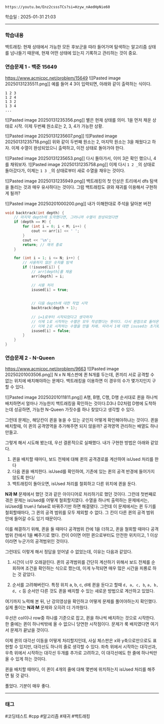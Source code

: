 ```vid
https://youtu.be/Enz2csssTCs?si=Hzyw_nAedHpNie60
```

학습일 : 2025-01-31 21:03

---
### 학습내용

백트래킹: 현재 상태에서 가능한 모든 후보군을 따라 들어가며 탐색하는 알고리즘
상태를 넘나들기 때문에, 현재 어떤 상태에 있는지 기록하고 관리하는 것이 중요.

### 연습문제 1 - 백준 15649
https://www.acmicpc.net/problem/15649
![[Pasted image 20250131235511.png]]
예를 들어 4 3이 입력되면, 아래와 같이 출력하는 식이다.
```
1 2 3
1 2 4
1 3 2
1 3 4
...
```


![[Pasted image 20250131235356.png]]
별은 현재 상태를 의미. 1을 먼저 채운 상태로 시작. 이제 두번째 원소로는 2, 3, 4가 가능한 상황.

![[Pasted image 20250131235607.png]]
![[Pasted image 20250131235718.png]]
위와 같이 두번째 원소는 2, 마지막 원소는 3을 채웠다고 하자. 이제 수열이 완성되었으니 출력하고, 이전 상태로 돌아가야 한다.

![[Pasted image 20250131235653.png]]
다시 돌아가서, 이미 3은 확인 했으니, 4를 채워보자.
![[Pasted image 20250131235758.png]]
이제 다시 `1 2 _`의 상태로 돌아갔다가, 이제는 `1 3 _`의 상태로부터 새로 수열을 채우는 것이다.

![[Pasted image 20250131235949.png]]
백트래킹의 첫 인상은 트리에서 dfs 탐색을 돌리는 것과 매우 유사하다는 것이다. 그럼 백트래킹도 큐와 재귀를 이용해서 구현하게 될까?

![[Pasted image 20250201000200.png]]
내가 이해한대로 주석을 달아본 버전
```c++ title="백트래킹 연습" fold
void backtrack(int depth) {
    // 마지막 depth에 도착했다면, 그러니까 수열이 완성되었다면
    if (depth == M) {
        for (int i = 0; i < M; i++) {
            cout << arr[i] << ' ';
        }
        cout << '\n';
        return; // 재귀 종료
    }

    for (int i = 1; i <= N; i++) {
        // 사용하지 않은 숫자를 탐색
        if (!isused[i]) {
            // arr[depth]를 채움
            arr[depth] = i;

            // 사용 처리
            isused[i] = true;
            
            
            // 다음 depth에 대한 작업 시작
            backtrack(depth + 1);
            
            // i=1로부터 시작되었다고 생각하자
            // 이제 1로 시작하는 수열은 모두 작성했다는 뜻이다. 다시 원점으로 돌아온 것.
            // 이제 2로 시작하는 수열을 만들 차례. 따라서 1에 대한 isused는 초기화해야 한다.
            isused[i] = false;
        }
    }
}
```

### 연습문제 2 - N-Queen
https://www.acmicpc.net/problem/9663
![[Pasted image 20250201003506.png]]
N x N 체스판에 퀸 N개를 두는데, 퀸끼리 서로 공격할 수 없는 위치에 배치해야하는 문제다.
백트래킹을 이용하면 이 경우의 수가 몇가지인지 구할 수 있다.

![[Pasted image 20250201011811.png]]
A행, B행, C행, D행 순서대로 퀸을 하나씩 배치하면서 얼마나 가능한지 백트래킹을 확인하는 것이다.D3나 D2처럼 D행에 도착하는데 성공하면, 가능한 N-Queen 가짓수를 하나 찾았다고 생각할 수 있다.

그런데 문제는, 해당칸이 퀸을 놓을 수 있는 곳인지 어떻게 확인해야하냐는 것이다. 퀸을 배치할때, 이 퀸의 공격영역을 추가해주면 되지 않을까? 공격영역 관리하는 배열도 하나 만들고.

그렇게 해서 시도해 봤는데, 우선 결론적으로 실패했다. 내가 구현한 방법은 아래와 같았다.
1. 퀸을 배치할 때마다, 보드 전체에 대해 퀸의 공격경로를 계산하여 isUsed 처리를 한다
2. 다음 퀸을 배치한다. isUsed를 확인하여, 기존에 있는 퀸의 공격 반경에 들어가지 않도록 한다/
3. 백트래킹이 돌아오면, isUsed 처리를 철회하고 다른 위치에 퀸을 둔다.

**N과 M** 문제에서 했던 것과 같은 아이디어로 처리하기로 했던 것이다. 그런데 첫번째로 겪은 문제는 isUsed를 어떻게 철회할지였다. 수열을 하나씩 출력하는 문제에서는, isUsed를 true나 false로 바꿔주기만 하면 해결됐다. 그런데 이 문제에서는 퀸 두기를 철회할때마다, 그 퀸의 공격 범위를 모두 제외할 수 없다. 그 칸이 다른 퀸의 공격 범위 안에 들어갈 수도 있기 때문이다.

이를 해결하기 위해, 퀸을 둘 때마다 공격범위 칸에 1을 더하고, 퀸을 철회할 때마다 공격범위 칸에서 1을 빼주기로 했다. 칸이 0이면 어떤 퀸으로부터도 안전한 위치이고, 1 이상이라면 누군가의 공격범위인 것이다.

그런데도 이렇게 해서 정답을 얻어낼 수 없었는데, 이유는 다음과 같았다.
1. 시간이 너무 오래걸린다.
퀸의 공격범위를 간단히 계산하기 위해서 보드 전체를 순회하며 조건을 확인하는 식으로 짰는데, 이게 누적되면 매우 많은 시간을 피룡로 하는 것 같았다.

1. 순서를 고려해버린다.
특정 위치 a, b, c, d에 퀸을 둔다고 할때 `d, a, c, b`, `a, b, d, c` 등 순서만 다른 것도 퀸을 배치할 수 있는 새로운 방법으로 계산하고 있었다. 

여기까지 노력해 본 뒤, 난 강의영상을 확인하고 어떻게 문제를 풀어야하는지 확인했다. 실제 풀이는 **N과 M** 문제와 오히려 더 가까웠다.

우선은 col이나 row중 하나를 기준으로 잡고, 퀸을 하나씩 배치하는 것으로 시작한다. 한 줄에는 퀸이 하나씩밖에 올 수 없으니 당연한 시작점이다. 문제가 룩 배치였다면 여기서 문제가 끝났을 것이다.

이제 퀸의 대각선 이동을 어떻게 처리할지인데, 사실 체스판은 x와 y축으로만으로도 표현할 수 있지만, 대각선도 하나의 줄로 생각할 수 있다. 좌측 위에서 시작하는 대각선과, 우측 위에서 시작하는 대각선 두개를 추가로 고려하고, 이 대각선에도 한 줄에 하나씩만 올 수 있게 하는 것이다.

퀸을 배치할 때마다, 이 퀸이 4개의 줄에 대해 몇번에 위치하는지 isUsed 처리를 해주면 될 것 같다.

풀었다. 기분이 매우 좋다.




---
### 태그
#코딩테스트 #cpp #알고리즘 #재귀 #백트래킹




